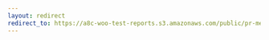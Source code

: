 ```yaml
---
layout: redirect
redirect_to: https://a8c-woo-test-reports.s3.amazonaws.com/public/pr-merge/41719/api/index.html
---
```

